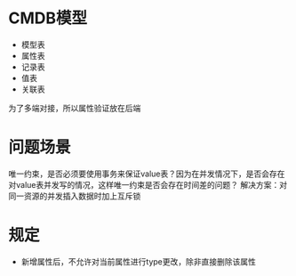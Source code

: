 # CMDB模型

- 模型表
- 属性表
- 记录表
- 值表
- 关联表

为了多端对接，所以属性验证放在后端

# 问题场景

唯一约束，是否必须要使用事务来保证value表？因为在并发情况下，是否会存在对value表并发写的情况，这样唯一约束是否会存在时间差的问题？
解决方案：对同一资源的并发插入数据时加上互斥锁

# 规定

- 新增属性后，不允许对当前属性进行type更改，除非直接删除该属性